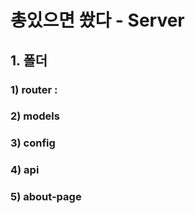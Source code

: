 # 총있으면 쐈다 - Server
## 1. 폴더

### 1) router :



### 2) models 

### 3) config

### 4) api

### 5) about-page





